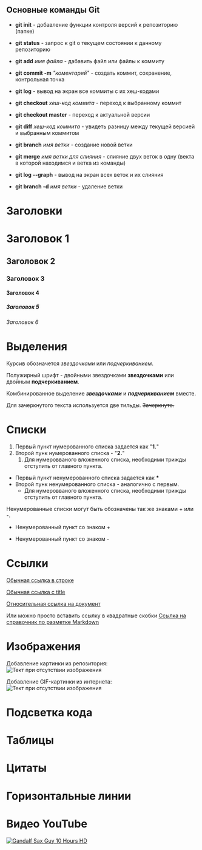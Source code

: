 ## **Основные команды Git**

* **git init** - добавление функции контроля версий к репозиторию (папке)

* **git status** - запрос к git о текущем состоянии к данному репозиторию 

* **git add** *имя файла* - дабавить файл или файлы к коммиту 

* **git commit -m** *"коментарий"* - создать коммит, сохранение, контрольная точка 

* **git log** - вывод на экран все коммиты с их хеш-кодами 

* **git checkout** _хеш-код комиита_ - переход к выбранному коммит 

* __git checkout master__ - переход к актуальной версии 

* **git diff** _хеш-код коммита_ - увидеть разницу между текущей версией и выбранным коммитом

* **git branch** *имя ветки* - создание новой ветки

* **git merge** *имя ветки для слияния* - слияние двух веток в одну (векта в которой находимся и ветка из команды)

* **git log --graph** - вывод на экран всех веток и их слияния

* **git branch -d** *имя ветки* - удаление ветки

# Заголовки 

# Заголовок 1
## Заголовок 2
### Заголовок 3
#### Заголовок 4
##### Заголовок 5
###### Заголовок 6

# Выделения

Курсив обозначется *звездочками* или _подчеркиванием_. 

Полужирный шрифт - двойными звездочками **звездочками** или двойным __подчеркиванием__.

Комбинированное выделение **_звездочками_** и __*подчеркиванием*__ вместе.

Для зачеркнутого текста используется две тильды. ~~Зачеркнуто.~~

# Списки 

1. Первый пункт нумерованного списка задается как "**1.**"
2. Второй пунк нумерованного списка - "**2.**"
   1. Для нумеровваного вложенного списка, необходими трижды отступить от главного пункта.

* Первый пункт ненумерованного списка задается как __*__
* Второй пунк ненумерованного списка - аналогично с первым.
   * Для нумеровваного вложенного списка, необходими трижды отступить от главного пункта.

Ненумерованные списки могут быть обозначены так же знаками + или -.

+ Ненумерованный пункт со знаком +
- Ненумерованный пункт со знаком -
 
# Ссылки

[Обычная ссылка в строке](https://www.google.com)

[Обычная ссылка с title](https://www.google.com "Сайт Google")

[Относительная ссылка на документ](Hello_world.txt)

Или можно просто вставить ссылку в квадратные скобки [Ссылка на cправочник по разметке Markdown]

[Ссылка на cправочник по разметке Markdown]: https://docs.microsoft.com/ru-ru/contribute/markdown-reference

# Изображения

Добавление картинки из репозитория:
![Тект при отсутствии изображения](How-Machines-Learn.png "Это я")

Добавление GIF-картинки из интернета:
![Тект при отсутствии изображения](https://i.yapx.cc/HRHJQ.gif "И это тоже я")

# Подсветка кода

# Таблицы 

# Цитаты 

# Горизонтальные линии 

# Видео YouTube

[![Gandalf Sax Guy 10 Hours HD](https://img.youtube.com/vi/G1IbRujko-A/0.jpg)](https://youtu.be/G1IbRujko-A "Gandalf Sax Guy 10 Hours HD")